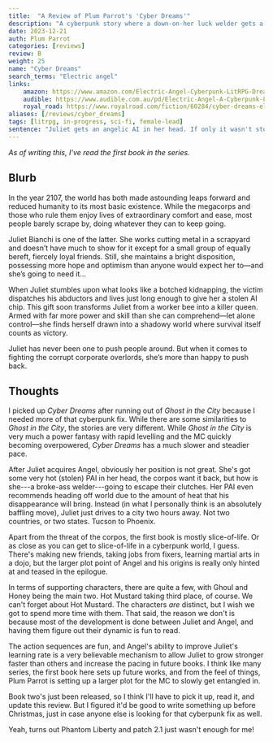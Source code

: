 ```yaml
---
title:  "A Review of Plum Parrot's 'Cyber Dreams'"
description: "A cyberpunk story where a down-on-her luck welder gets a personal AI assistant thats out of this world."
date: 2023-12-21
auth: Plum Parrot
categories: [reviews]
review: B
weight: 25
name: "Cyber Dreams"
search_terms: "Electric angel"
links:
    amazon: https://www.amazon.com/Electric-Angel-Cyberpunk-LitRPG-Dreams-ebook/dp/B0CC36CXT5
    audible: https://www.audible.com.au/pd/Electric-Angel-A-Cyberpunk-LitRPG-Audiobook/B0CBNFW69P
    royal_road: https://www.royalroad.com/fiction/60284/cyber-dreams-electric-angels-litrpg-progression
aliases: [/reviews/cyber_dreams]
tags: [litrpg, in-progress, sci-fi, female-lead]
sentence: "Juliet gets an angelic AI in her head. If only it wasn't stolen!"
---
```


*As of writing this, I've read the first book in the series.*

## Blurb

In the year 2107, the world has both made astounding leaps forward and reduced humanity to its most basic existence. While the megacorps and those who rule them enjoy lives of extraordinary comfort and ease, most people barely scrape by, doing whatever they can to keep going.

Juliet Bianchi is one of the latter. She works cutting metal in a scrapyard and doesn’t have much to show for it except for a small group of equally bereft, fiercely loyal friends. Still, she maintains a bright disposition, possessing more hope and optimism than anyone would expect her to—and she’s going to need it...

When Juliet stumbles upon what looks like a botched kidnapping, the victim dispatches his abductors and lives just long enough to give her a stolen AI chip. This gift soon transforms Juliet from a worker bee into a killer queen. Armed with far more power and skill than she can comprehend—let alone control—she finds herself drawn into a shadowy world where survival itself counts as victory.

Juliet has never been one to push people around. But when it comes to fighting the corrupt corporate overlords, she’s more than happy to push back.

## Thoughts

I picked up *Cyber Dreams* after running out of *Ghost in the City* because I needed more of that cyberpunk fix. While there are some similarities to *Ghost in the City*, the stories are very different. While *Ghost in the City* is very much a power fantasy with rapid levelling and the MC quickly becoming overpowered, *Cyber Dreams* has a much slower and steadier pace.

After Juliet acquires Angel, obviously her position is not great. She's got some very hot (stolen) PAI in her head, the corpos want it back, but how is she---a broke-ass welder---going to escape their clutches. Her PAI even recommends heading off world due to the amount of heat that his disappearance will bring. Instead (in what I personally think is an absolutely baffling move), Juliet just drives to a city two hours away. Not two countries, or two states. Tucson to Phoenix.

Apart from the threat of the corpos, the first book is mostly slice-of-life. Or as close as you can get to slice-of-life in a cyberpunk world, I guess. There's making new friends, taking jobs from fixers, learning martial arts in a dojo, but the larger plot point of Angel and his origins is really only hinted at and teased in the epilogue.

In terms of supporting characters, there are quite a few, with Ghoul and Honey being the main two. Hot Mustard taking third place, of course. We can't forget about Hot Mustard. The characters *are* distinct, but I wish we got to spend more time with them. That said, the reason we don't is because most of the development is done between Juliet and Angel, and having them figure out their dynamic is fun to read.

The action sequences are fun, and Angel's ability to improve Juliet's learning rate is a very believable mechanism to allow Juliet to grow stronger faster than others and increase the pacing in future books. I think like many series, the first book here sets up future works, and from the feel of things, Plum Parrot is setting up a larger plot for the MC to slowly get entangled in.

Book two's just been released, so I think I'll have to pick it up, read it, and update this review. But I figured it'd be good to write something up before Christmas, just in case anyone else is looking for that cyberpunk fix as well.

Yeah, turns out Phantom Liberty and patch 2.1 just wasn't enough for me!

